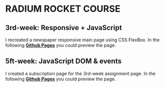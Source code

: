 # RADIUM ROCKET COURSE

## 3rd-week: Responsive + JavaScript

I recreated a newspaper responsive main page using CSS FlexBox. In the following **[Github Pages](https://valentinsilvestri.github.io/course-rr/)** you could preview the page.

## 5ft-week: JavaScript DOM & events

I created a subscription page for the 3rd-week assignment page. In the following **[Github Pages](https://valentinsilvestri.github.io/course-rr/subscription-page.html)** you could preview the page.